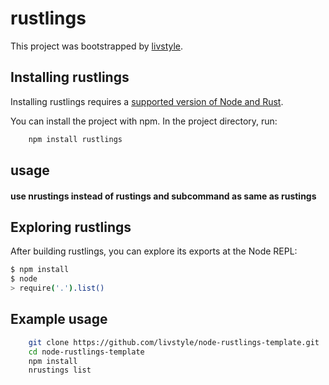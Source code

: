 # rustlings

This project was bootstrapped by [livstyle](https://www.npmjs.com/~livstyle).

## Installing rustlings

Installing rustlings requires a [supported version of Node and Rust](https://github.com/livstyle/node-rustlings.git).

You can install the project with npm. In the project directory, run:
```sh
    npm install rustlings
```

## usage
#### use nrustings instead of rustings and subcommand as same as rustings

## Exploring rustlings

After building rustlings, you can explore its exports at the Node REPL:

```sh
$ npm install
$ node
> require('.').list()
```

## Example usage

```sh
    git clone https://github.com/livstyle/node-rustlings-template.git
    cd node-rustlings-template
    npm install
    nrustings list
```





